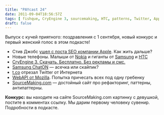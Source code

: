 ```yaml
---
title: "PAYcast 24"
date: 2011-09-04T18:56:57Z
tags: [ fishque, CryEngine 3, sourcemaking, HTC, patterns, Twitter, Apple, Mozilla, Nokia, Samsung ChatON, CryTek, PAYcast, Samsung, Steven Jobs ]
draft: false
---
```

<p>Выпуск с кучей приятного: поздравления с 1 сентября, новый конкурс и первый женский голос в этом подкасте!</p>
<ul>
<li>Стив Джобс <a href="http://www.iphones.ru/iNotes/164515" target="_blank">ушел с поста SEO компании Apple</a>. Как жить дальше?</li>
<li>Новые телефоны. Малыши от <a href="http://zd.net/pTRyze" target="_blank">Nokia</a> и гиганты от <a href="http://www.zdnet.com/blog/mobile-news/samsung-note-53-inch-phone-with-a-stylus/4169" target="_blank">Samsung</a> и <a href="http://windowsteamblog.com/windows_phone/b/windowsphone/archive/2011/09/01/htc-unveils-their-new-global-lineup-of-windows-phones.aspx" target="_blank">HTC</a></li>
<li><a href="http://www.3dnews.ru/software-news/615740/" target="_blank">CryEngine 3. Скачать. Бесплатно. Без рекламы и смс.</a></li>
<li><a href="http://www.engadget.com/2011/08/29/samsungs-chaton-messaging-service-brings-free-texting-to-androi/" target="_blank">Samsung ChatON</a> &#8212; асечка или скайпик?</li>
<li><a href="http://t.co/" target="_blank">t.co</a> отрезал Twitter от Интернета</li>
<li><a href="http://hacks.mozilla.org/2011/08/introducing-webapi/" target="_blank">WebAPI от Mozilla</a>. Попытка причесать всех под одну гребенку</li>
<li><a href="http://sourcemaking.com/" target="_blank">SourceMaking.com</a> &#8212; достойный сайт про рефакторинг, паттерны, антипаттерны.</li>
</ul>
<p><b>Конкурс:</b> вы находите на сайте SourceMaking.com картинку с девушкой, постите в комментах ссылку. Мы дарим первому человеку сувенир. Подробности в подкасте.</p>

     